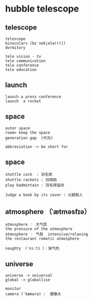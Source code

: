 # hubble telescope

## telescope
```
telescope
binoculars (bɪˈnɒkjələ(r)])
dormitory

tele vision - tv
tele communication
tele conference 
tele education

```

## launch
```
launch a press conference
launch  a rocket 
```

## space
```
outer space 
room= keep the space 
generation gap  (代沟)

abbreviation -> be short for 
```

## space
```
shuttle cock  : 羽毛球
shuttle rackets : 羽球拍
play badmintain : 羽毛球运动

Judge a book by its cover : 以貌取人
```

## atmosphere （ˈætməsfɪə）
```
atmosphere ： 大气层 
the pressure of the atmosphere 
atmosphere ： 气氛  intensive/relaxing
the restaurant romatic atmosphere

naughty （ˈnɔːti ）：淘气的
```

## universe
```
universe -> universal
global -> globallise

monitor
camera (ˈkæmərə) :  摄像头
```
